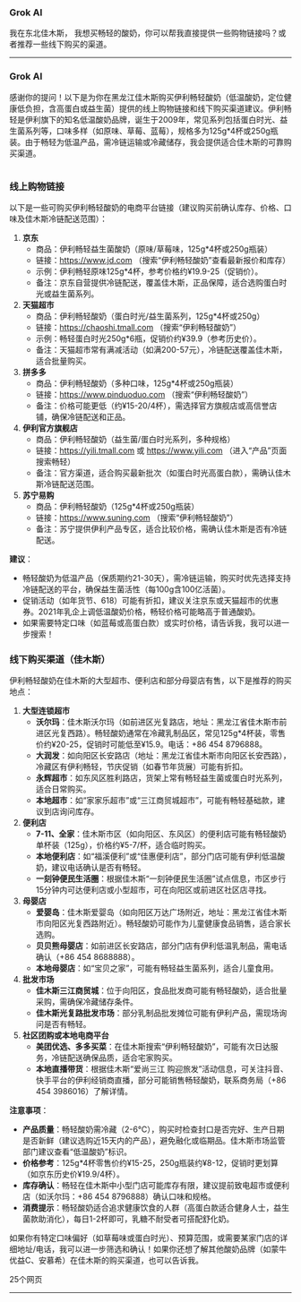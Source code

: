 

### Grok AI

<div class="thinking-container"></div><div class="response-content-markdown [&amp;_a]:text-current [&amp;_a:hover]:text-primary [&amp;_a:hover]:decoration-primary [&amp;_a]:underline [&amp;_a]:decoration-primary/30 [&amp;_a]:underline-offset-2 [&amp;_h2:first-child]:mt-0 [&amp;_h3:first-child]:mt-0 [&amp;_h4:first-child]:mt-0"><p dir="auto" class="break-words" style="white-space: pre-wrap;">我在东北佳木斯， 我想买畅轻的酸奶，你可以帮我直接提供一些购物链接吗？或者推荐一些线下购买的渠道。</p></div><section class="inline-media-container flex flex-col gap-1"></section>

---

### Grok AI

<div class="thinking-container"></div><div class="response-content-markdown [&amp;_a]:text-current [&amp;_a:hover]:text-primary [&amp;_a:hover]:decoration-primary [&amp;_a]:underline [&amp;_a]:decoration-primary/30 [&amp;_a]:underline-offset-2 [&amp;_h2:first-child]:mt-0 [&amp;_h3:first-child]:mt-0 [&amp;_h4:first-child]:mt-0"><p dir="auto" class="break-words" style="white-space: pre-wrap;">感谢你的提问！以下是为你在黑龙江佳木斯购买伊利畅轻酸奶（低温酸奶，定位健康低负担，含高蛋白或益生菌）提供的线上购物链接和线下购买渠道建议。伊利畅轻是伊利旗下的知名低温酸奶品牌，诞生于2009年，常见系列包括蛋白时光、益生菌系列等，口味多样（如原味、草莓、蓝莓），规格多为125g*4杯或250g瓶装。由于畅轻为低温产品，需冷链运输或冷藏储存，我会提供适合佳木斯的可靠购买渠道。<a href="https://www.yili.com/product/1053" target="_blank" rel="noopener noreferrer" class="web-search-result-chip focus:outline-none focus-visible:outline-none focus-visible:bg:input rounded-md ml-1 mr-0.5" data-state="closed"></a></p><div class="inline-flex align-text-bottom items-center justify-center select-none my-0 rounded-md bg-important border border-card-border opacity-60 grayscale hover:filter-none hover:opacity-100 transition-opacity"><a href="https://www.yili.com/product/1053" target="_blank" rel="noopener noreferrer" class="web-search-result-chip focus:outline-none focus-visible:outline-none focus-visible:bg:input rounded-md ml-1 mr-0.5" data-state="closed"><img class="size-[18px] m-0 rounded-md" alt="" src="https://imgs.search.brave.com/yQjR6DFpPKcpj2La3bW4tMPiTQyY1HhAjE6tMJdmiFY/rs:fit:64:0:0:0/g:ce/aHR0cDovL2Zhdmlj/b25zLnNlYXJjaC5i/cmF2ZS5jb20vaWNv/bnMvYTFjNzI2YTMx/MmNmNWM3MzAwZDBi/NjkwYzliNzkxZGE2/YzA0Y2Q1MDgyNzNi/ZmNjOTViOWQ3Mjc3/MmM4MDQ2Ny93d3cu/eWlsaS5jb20v"></a></div><p></p>
<h3 dir="auto" class="">线上购物链接</h3>
<p dir="auto" class="break-words" style="white-space: pre-wrap;">以下是一些可购买伊利畅轻酸奶的电商平台链接（建议购买前确认库存、价格、口味及佳木斯冷链配送范围）：</p>
<ol dir="auto" class="marker:text-secondary">
<li class="break-words"><strong>京东</strong>
<ul dir="auto" class="marker:text-secondary">
<li class="break-words">商品：伊利畅轻益生菌酸奶（原味/草莓味，125g*4杯或250g瓶装）</li>
<li class="break-words">链接：<a href="https://www.jd.com" target="_blank" rel="noopener noreferrer">https://www.jd.com</a> （搜索“伊利畅轻酸奶”查看最新报价和库存）</li>
<li class="break-words">示例：伊利畅轻原味125g*4杯，参考价格约¥19.9-25（促销价）。</li>
<li class="break-words">备注：京东自营提供冷链配送，覆盖佳木斯，正品保障，适合选购蛋白时光或益生菌系列。<a href="https://www.spdl.com/jiage/3310.html" target="_blank" rel="noopener noreferrer" class="web-search-result-chip focus:outline-none focus-visible:outline-none focus-visible:bg:input rounded-md ml-1 mr-0.5" data-state="closed"><div class="inline-flex align-text-bottom items-center justify-center select-none my-0 rounded-md bg-important border border-card-border opacity-60 grayscale hover:filter-none hover:opacity-100 transition-opacity"><img class="size-[18px] m-0 rounded-md" alt="" src="https://imgs.search.brave.com/UjLpk8l3mn0z8PNh94SBDrl-wpEezxxV2RIbQ67_Yg4/rs:fit:64:0:0:0/g:ce/aHR0cDovL2Zhdmlj/b25zLnNlYXJjaC5i/cmF2ZS5jb20vaWNv/bnMvNjNlZTdkNGNk/YWJiYmI2YmY3MDY1/ZjkwMjNkZTViZGZj/YjdiMGMzMzhjODA4/NWMzOWZkYWVjNGUy/M2I1MTMwYi93d3cu/c3BkbC5jb20v"></div></a></li>
</ul>
</li>
<li class="break-words"><strong>天猫超市</strong>
<ul dir="auto" class="marker:text-secondary">
<li class="break-words">商品：伊利畅轻酸奶（蛋白时光/益生菌系列，125g*4杯或250g）</li>
<li class="break-words">链接：<a href="https://chaoshi.tmall.com" target="_blank" rel="noopener noreferrer">https://chaoshi.tmall.com</a> （搜索“伊利畅轻酸奶”）</li>
<li class="break-words">示例：畅轻蛋白时光250g*6瓶，促销价约¥39.9（参考历史价）。</li>
<li class="break-words">备注：天猫超市常有满减活动（如满200-57元），冷链配送覆盖佳木斯，适合批量购买。</li>
</ul>
</li>
<li class="break-words"><strong>拼多多</strong>
<ul dir="auto" class="marker:text-secondary">
<li class="break-words">商品：伊利畅轻酸奶（多种口味，125g*4杯或250g瓶装）</li>
<li class="break-words">链接：<a href="https://www.pinduoduo.com" target="_blank" rel="noopener noreferrer">https://www.pinduoduo.com</a> （搜索“伊利畅轻酸奶”）</li>
<li class="break-words">备注：价格可能更低（约¥15-20/4杯），需选择官方旗舰店或高信誉店铺，确保冷链配送和正品。<a href="https://www.spdl.com/jiage/3310.html" target="_blank" rel="noopener noreferrer" class="web-search-result-chip focus:outline-none focus-visible:outline-none focus-visible:bg:input rounded-md ml-1 mr-0.5" data-state="closed"><div class="inline-flex align-text-bottom items-center justify-center select-none my-0 rounded-md bg-important border border-card-border opacity-60 grayscale hover:filter-none hover:opacity-100 transition-opacity"><img class="size-[18px] m-0 rounded-md" alt="" src="https://imgs.search.brave.com/UjLpk8l3mn0z8PNh94SBDrl-wpEezxxV2RIbQ67_Yg4/rs:fit:64:0:0:0/g:ce/aHR0cDovL2Zhdmlj/b25zLnNlYXJjaC5i/cmF2ZS5jb20vaWNv/bnMvNjNlZTdkNGNk/YWJiYmI2YmY3MDY1/ZjkwMjNkZTViZGZj/YjdiMGMzMzhjODA4/NWMzOWZkYWVjNGUy/M2I1MTMwYi93d3cu/c3BkbC5jb20v"></div></a></li>
</ul>
</li>
<li class="break-words"><strong>伊利官方旗舰店</strong>
<ul dir="auto" class="marker:text-secondary">
<li class="break-words">商品：伊利畅轻酸奶（益生菌/蛋白时光系列，多种规格）</li>
<li class="break-words">链接：<a href="https://yili.tmall.com" target="_blank" rel="noopener noreferrer">https://yili.tmall.com</a> 或 <a href="https://www.yili.com" target="_blank" rel="noopener noreferrer">https://www.yili.com</a> （进入“产品”页面搜索畅轻）</li>
<li class="break-words">备注：官方渠道，适合购买最新批次（如蛋白时光高蛋白款），需确认佳木斯冷链配送范围。<a href="https://www.yili.com/product/1053" target="_blank" rel="noopener noreferrer" class="web-search-result-chip focus:outline-none focus-visible:outline-none focus-visible:bg:input rounded-md ml-1 mr-0.5" data-state="closed"><div class="inline-flex align-text-bottom items-center justify-center select-none my-0 rounded-md bg-important border border-card-border opacity-60 grayscale hover:filter-none hover:opacity-100 transition-opacity"><img class="size-[18px] m-0 rounded-md" alt="" src="https://imgs.search.brave.com/yQjR6DFpPKcpj2La3bW4tMPiTQyY1HhAjE6tMJdmiFY/rs:fit:64:0:0:0/g:ce/aHR0cDovL2Zhdmlj/b25zLnNlYXJjaC5i/cmF2ZS5jb20vaWNv/bnMvYTFjNzI2YTMx/MmNmNWM3MzAwZDBi/NjkwYzliNzkxZGE2/YzA0Y2Q1MDgyNzNi/ZmNjOTViOWQ3Mjc3/MmM4MDQ2Ny93d3cu/eWlsaS5jb20v"></div></a></li>
</ul>
</li>
<li class="break-words"><strong>苏宁易购</strong>
<ul dir="auto" class="marker:text-secondary">
<li class="break-words">商品：伊利畅轻酸奶（125g*4杯或250g瓶装）</li>
<li class="break-words">链接：<a href="https://www.suning.com" target="_blank" rel="noopener noreferrer">https://www.suning.com</a> （搜索“伊利畅轻酸奶”）</li>
<li class="break-words">备注：苏宁提供伊利产品专区，适合比较价格，需确认佳木斯是否有冷链配送。</li>
</ul>
</li>
</ol>
<p dir="auto" class="break-words" style="white-space: pre-wrap;"><strong>建议</strong>：</p>
<ul dir="auto" class="marker:text-secondary">
<li class="break-words">畅轻酸奶为低温产品（保质期约21-30天），需冷链运输，购买时优先选择支持冷链配送的平台，确保益生菌活性（每100g含100亿活菌）。<a href="https://www.yili.com/product/1053" target="_blank" rel="noopener noreferrer" class="web-search-result-chip focus:outline-none focus-visible:outline-none focus-visible:bg:input rounded-md ml-1 mr-0.5" data-state="closed"><div class="inline-flex align-text-bottom items-center justify-center select-none my-0 rounded-md bg-important border border-card-border opacity-60 grayscale hover:filter-none hover:opacity-100 transition-opacity"><img class="size-[18px] m-0 rounded-md" alt="" src="https://imgs.search.brave.com/yQjR6DFpPKcpj2La3bW4tMPiTQyY1HhAjE6tMJdmiFY/rs:fit:64:0:0:0/g:ce/aHR0cDovL2Zhdmlj/b25zLnNlYXJjaC5i/cmF2ZS5jb20vaWNv/bnMvYTFjNzI2YTMx/MmNmNWM3MzAwZDBi/NjkwYzliNzkxZGE2/YzA0Y2Q1MDgyNzNi/ZmNjOTViOWQ3Mjc3/MmM4MDQ2Ny93d3cu/eWlsaS5jb20v"></div></a></li>
<li class="break-words">促销活动（如年货节、618）可能有折扣，建议关注京东或天猫超市的优惠券。2021年乳企上调低温酸奶价格，畅轻价格可能略高于普通酸奶。<a href="https://m.cbndata.com/information/227549" target="_blank" rel="noopener noreferrer" class="web-search-result-chip focus:outline-none focus-visible:outline-none focus-visible:bg:input rounded-md ml-1 mr-0.5" data-state="closed"><div class="inline-flex align-text-bottom items-center justify-center select-none my-0 rounded-md bg-important border border-card-border opacity-60 grayscale hover:filter-none hover:opacity-100 transition-opacity"><img class="size-[18px] m-0 rounded-md" alt="" src="https://imgs.search.brave.com/bhQT09pxHmQUcsgISa4HSPk8X0SXa97qO7G3X7qIQ20/rs:fit:64:0:0:0/g:ce/aHR0cDovL2Zhdmlj/b25zLnNlYXJjaC5i/cmF2ZS5jb20vaWNv/bnMvZjlkNzI0YjY5/MzZiZWNiZjc5N2Rk/NzhjNmM2MjYwOGJi/YzA0NzJhOWNmMzM3/ZmFjM2Q3OGM0MDQy/MmI3ZmNhZi9tLmNi/bmRhdGEuY29tLw"></div></a></li>
<li class="break-words">如果需要特定口味（如蓝莓或高蛋白款）或实时价格，请告诉我，我可以进一步搜索！</li>
</ul>
<h3 dir="auto" class="">线下购买渠道（佳木斯）</h3>
<p dir="auto" class="break-words" style="white-space: pre-wrap;">伊利畅轻酸奶在佳木斯的大型超市、便利店和部分母婴店有售，以下是推荐的购买地点：</p>
<ol dir="auto" class="marker:text-secondary">
<li class="break-words"><strong>大型连锁超市</strong>
<ul dir="auto" class="marker:text-secondary">
<li class="break-words"><strong>沃尔玛</strong>：佳木斯沃尔玛（如前进区光复路店，地址：黑龙江省佳木斯市前进区光复西路）。畅轻酸奶通常在冷藏乳制品区，常见125g*4杯装，零售价约¥20-25，促销时可能低至¥15.9。电话：+86 454 8796888。</li>
<li class="break-words"><strong>大润发</strong>：如向阳区长安路店（地址：黑龙江省佳木斯市向阳区长安西路），冷藏区有伊利畅轻，节庆促销（如春节年货展）可能有折扣。</li>
<li class="break-words"><strong>永辉超市</strong>：如东风区胜利路店，货架上常有畅轻益生菌或蛋白时光系列，适合日常购买。</li>
<li class="break-words"><strong>本地超市</strong>：如“家家乐超市”或“三江商贸城超市”，可能有畅轻基础款，建议到店询问库存。</li>
</ul>
</li>
<li class="break-words"><strong>便利店</strong>
<ul dir="auto" class="marker:text-secondary">
<li class="break-words"><strong>7-11、全家</strong>：佳木斯市区（如向阳区、东风区）的便利店可能有畅轻酸奶单杯装（125g），价格约¥5-7/杯，适合临时购买。</li>
<li class="break-words"><strong>本地便利店</strong>：如“福溪便利”或“佳惠便利店”，部分门店可能有伊利低温酸奶，建议电话确认是否有畅轻。</li>
<li class="break-words"><strong>一刻钟便民生活圈</strong>：根据佳木斯“一刻钟便民生活圈”试点信息，市区步行15分钟内可达便利店或小型超市，可在向阳区或前进区社区店寻找。<a href="https://www.hlj.gov.cn/hlj/c107858/202505/c00_31837816.shtml" target="_blank" rel="noopener noreferrer" class="web-search-result-chip focus:outline-none focus-visible:outline-none focus-visible:bg:input rounded-md ml-1 mr-0.5" data-state="closed"><div class="inline-flex align-text-bottom items-center justify-center select-none my-0 rounded-md bg-important border border-card-border opacity-60 grayscale hover:filter-none hover:opacity-100 transition-opacity"><img class="size-[18px] m-0 rounded-md" alt="" src="https://imgs.search.brave.com/wHPTpxAB519f17yQzwyCHM5vBcpDWRuaS6BOvbmrC9c/rs:fit:64:0:0:0/g:ce/aHR0cDovL2Zhdmlj/b25zLnNlYXJjaC5i/cmF2ZS5jb20vaWNv/bnMvNWE2ZmI1ZDYy/ZjM4YTI2MzhjYzIy/NDUwYTQ5MmFkMmIy/ZDY0ZDU2NzFkM2Nm/MTZlOWUxZjFiOTk2/ZmQxMGE3ZC93d3cu/aGxqLmdvdi5jbi8"></div></a></li>
</ul>
</li>
<li class="break-words"><strong>母婴店</strong>
<ul dir="auto" class="marker:text-secondary">
<li class="break-words"><strong>爱婴岛</strong>：佳木斯爱婴岛（如向阳区万达广场附近，地址：黑龙江省佳木斯市向阳区光复西路附近）。畅轻酸奶可能作为儿童健康食品销售，适合家长选购。</li>
<li class="break-words"><strong>贝贝熊母婴店</strong>：如前进区长安路店，部分门店有伊利低温乳制品，需电话确认（+86 454 8688888）。</li>
<li class="break-words"><strong>本地母婴店</strong>：如“宝贝之家”，可能有畅轻益生菌系列，适合儿童食用。</li>
</ul>
</li>
<li class="break-words"><strong>批发市场</strong>
<ul dir="auto" class="marker:text-secondary">
<li class="break-words"><strong>佳木斯三江商贸城</strong>：位于向阳区，食品批发商可能有畅轻酸奶，适合批量采购，需确保冷藏储存条件。</li>
<li class="break-words"><strong>佳木斯光复路批发市场</strong>：部分乳制品批发摊位可能有伊利产品，需现场询问是否有畅轻。</li>
</ul>
</li>
<li class="break-words"><strong>社区团购或本地电商平台</strong>
<ul dir="auto" class="marker:text-secondary">
<li class="break-words"><strong>美团优选、多多买菜</strong>：在佳木斯搜索“伊利畅轻酸奶”，可能有次日达服务，冷链配送确保品质，适合宅家购买。</li>
<li class="break-words"><strong>本地直播带货</strong>：根据佳木斯“爱尚三江 购迎旅发”活动信息，可关注抖音、快手平台的伊利经销商直播，部分可能销售畅轻酸奶，联系商务局（+86 454 3986016）了解详情。<a href="https://www.hlj.gov.cn/hlj/c107858/202505/c00_31837816.shtml" target="_blank" rel="noopener noreferrer" class="web-search-result-chip focus:outline-none focus-visible:outline-none focus-visible:bg:input rounded-md ml-1 mr-0.5" data-state="closed"><div class="inline-flex align-text-bottom items-center justify-center select-none my-0 rounded-md bg-important border border-card-border opacity-60 grayscale hover:filter-none hover:opacity-100 transition-opacity"><img class="size-[18px] m-0 rounded-md" alt="" src="https://imgs.search.brave.com/wHPTpxAB519f17yQzwyCHM5vBcpDWRuaS6BOvbmrC9c/rs:fit:64:0:0:0/g:ce/aHR0cDovL2Zhdmlj/b25zLnNlYXJjaC5i/cmF2ZS5jb20vaWNv/bnMvNWE2ZmI1ZDYy/ZjM4YTI2MzhjYzIy/NDUwYTQ5MmFkMmIy/ZDY0ZDU2NzFkM2Nm/MTZlOWUxZjFiOTk2/ZmQxMGE3ZC93d3cu/aGxqLmdvdi5jbi8"></div></a></li>
</ul>
</li>
</ol>
<p dir="auto" class="break-words" style="white-space: pre-wrap;"><strong>注意事项</strong>：</p>
<ul dir="auto" class="marker:text-secondary">
<li class="break-words"><strong>产品质量</strong>：畅轻酸奶需冷藏（2-6℃），购买时检查封口是否完好、生产日期是否新鲜（建议选购近15天内的产品），避免融化或临期品。佳木斯市场监管部门建议查看“低温酸奶”标识。<a href="http://m.iask.sina.com.cn/key/59940bba84ae830db7cb4391.html" target="_blank" rel="noopener noreferrer" class="web-search-result-chip focus:outline-none focus-visible:outline-none focus-visible:bg:input rounded-md ml-1 mr-0.5" data-state="closed"><div class="inline-flex align-text-bottom items-center justify-center select-none my-0 rounded-md bg-important border border-card-border opacity-60 grayscale hover:filter-none hover:opacity-100 transition-opacity"><img class="size-[18px] m-0 rounded-md" alt="" src="https://imgs.search.brave.com/UtTmK5xpN-gpKcB6dGyLiiuyLfofB7mQ_BGlsjkLM0c/rs:fit:64:0:0:0/g:ce/aHR0cDovL2Zhdmlj/b25zLnNlYXJjaC5i/cmF2ZS5jb20vaWNv/bnMvNWMyM2I4YTUy/MDhhMjM0OGZkMjBm/NGNhMWIzMDU0NDYx/OTJhMDMxZGQzYWEw/NjczNDE5NjM4ZTY1/OTI1NTExMC9tLmlh/c2suc2luYS5jb20u/Y24v"></div></a></li>
<li class="break-words"><strong>价格参考</strong>：125g*4杯零售价约¥15-25，250g瓶装约¥8-12，促销时更划算（如京东历史价¥19.9/4杯）。<a href="https://www.spdl.com/jiage/3310.html" target="_blank" rel="noopener noreferrer" class="web-search-result-chip focus:outline-none focus-visible:outline-none focus-visible:bg:input rounded-md ml-1 mr-0.5" data-state="closed"><div class="inline-flex align-text-bottom items-center justify-center select-none my-0 rounded-md bg-important border border-card-border opacity-60 grayscale hover:filter-none hover:opacity-100 transition-opacity"><img class="size-[18px] m-0 rounded-md" alt="" src="https://imgs.search.brave.com/UjLpk8l3mn0z8PNh94SBDrl-wpEezxxV2RIbQ67_Yg4/rs:fit:64:0:0:0/g:ce/aHR0cDovL2Zhdmlj/b25zLnNlYXJjaC5i/cmF2ZS5jb20vaWNv/bnMvNjNlZTdkNGNk/YWJiYmI2YmY3MDY1/ZjkwMjNkZTViZGZj/YjdiMGMzMzhjODA4/NWMzOWZkYWVjNGUy/M2I1MTMwYi93d3cu/c3BkbC5jb20v"></div></a></li>
<li class="break-words"><strong>库存确认</strong>：畅轻在佳木斯中小型门店可能库存有限，建议提前致电超市或便利店（如沃尔玛：+86 454 8796888）确认口味和规格。</li>
<li class="break-words"><strong>消费提示</strong>：畅轻酸奶适合追求健康饮食的人群（高蛋白款适合健身人士，益生菌款助消化），每日1-2杯即可，乳糖不耐受者可搭配舒化奶。<a href="https://www.yili.com/product/1053" target="_blank" rel="noopener noreferrer" class="web-search-result-chip focus:outline-none focus-visible:outline-none focus-visible:bg:input rounded-md ml-1 mr-0.5" data-state="closed"><div class="inline-flex align-text-bottom items-center justify-center select-none my-0 rounded-md bg-important border border-card-border opacity-60 grayscale hover:filter-none hover:opacity-100 transition-opacity"><img class="size-[18px] m-0 rounded-md" alt="" src="https://imgs.search.brave.com/yQjR6DFpPKcpj2La3bW4tMPiTQyY1HhAjE6tMJdmiFY/rs:fit:64:0:0:0/g:ce/aHR0cDovL2Zhdmlj/b25zLnNlYXJjaC5i/cmF2ZS5jb20vaWNv/bnMvYTFjNzI2YTMx/MmNmNWM3MzAwZDBi/NjkwYzliNzkxZGE2/YzA0Y2Q1MDgyNzNi/ZmNjOTViOWQ3Mjc3/MmM4MDQ2Ny93d3cu/eWlsaS5jb20v"></div></a></li>
</ul>
<p dir="auto" class="break-words" style="white-space: pre-wrap;">如果你有特定口味偏好（如草莓味或蛋白时光）、预算范围，或需要某家门店的详细地址/电话，我可以进一步筛选和确认！如果你还想了解其他酸奶品牌（如蒙牛优益C、安慕希）在佳木斯的购买渠道，也可以告诉我。</p></div><section class="inline-media-container flex flex-col gap-1"></section><div class="flex gap-2 mt-4"><div class="search-results flex -ml-1 text-sm gap-2 mb-1"><div class="flex flex-row items-center pr-4 py-1 rounded-full cursor-pointer bg-foreground border border-card-border hover:bg-card-hover hover:border-card-border-focus"><div style="z-index: 3;"><div class="align-text-bottom items-center justify-center select-none transition my-0 rounded-md opacity-100 ml-1.5 flex bg-popover overflow-hidden border border-background z-3"><img class="size-[18px] m-0 rounded-md" alt="" src="https://imgs.search.brave.com/yQjR6DFpPKcpj2La3bW4tMPiTQyY1HhAjE6tMJdmiFY/rs:fit:64:0:0:0/g:ce/aHR0cDovL2Zhdmlj/b25zLnNlYXJjaC5i/cmF2ZS5jb20vaWNv/bnMvYTFjNzI2YTMx/MmNmNWM3MzAwZDBi/NjkwYzliNzkxZGE2/YzA0Y2Q1MDgyNzNi/ZmNjOTViOWQ3Mjc3/MmM4MDQ2Ny93d3cu/eWlsaS5jb20v"></div></div><div style="z-index: 2;"><div class="align-text-bottom items-center justify-center select-none transition my-0 rounded-md opacity-100 flex bg-popover overflow-hidden border border-background z-2 -ml-2"><img class="size-[18px] m-0 rounded-md" alt="" src="https://imgs.search.brave.com/yQjR6DFpPKcpj2La3bW4tMPiTQyY1HhAjE6tMJdmiFY/rs:fit:64:0:0:0/g:ce/aHR0cDovL2Zhdmlj/b25zLnNlYXJjaC5i/cmF2ZS5jb20vaWNv/bnMvYTFjNzI2YTMx/MmNmNWM3MzAwZDBi/NjkwYzliNzkxZGE2/YzA0Y2Q1MDgyNzNi/ZmNjOTViOWQ3Mjc3/MmM4MDQ2Ny93d3cu/eWlsaS5jb20v"></div></div><div style="z-index: 1;"><div class="align-text-bottom items-center justify-center select-none transition my-0 rounded-md opacity-100 flex bg-popover overflow-hidden border border-background z-1 -ml-2"><img class="size-[18px] m-0 rounded-md" alt="" src="https://imgs.search.brave.com/IjaXQVAkeoXg4cVz0NZ55DcWdqGbr82rB7Cpp_Gd5mg/rs:fit:64:0:0:0/g:ce/aHR0cDovL2Zhdmlj/b25zLnNlYXJjaC5i/cmF2ZS5jb20vaWNv/bnMvODQ4ZDFkNGNk/Y2I2ZWI1NGIyNGM0/NjczMzViZjQwYjQ0/ZWZiZjFiMTBlOTEz/ODY5MWE5NGI3OTk5/ODg5OTQ1ZC93d3cu/Zm9vZGFpbHkuY29t/Lw"></div></div><div class="truncate ml-2">25个网页</div></div></div></div>

---